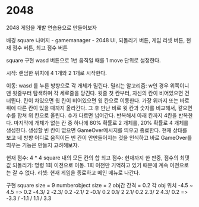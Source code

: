 # 2048
2048 게임을 개발 연습용으로 만들어보자

배경 square
나머지 - gamemanager - 2048 UI, 되돌리기 버튼, 게임 리셋 버튼, 현재 점수 버튼, 최고 점수 버튼

square 구현
wasd 버튼으로 1번 움직일 때를 1 move 단위로 설정한다.

시작: 랜덤한 위치에 4 1개와 2 1개로 시작한다.

이동: wasd 를 누른 방향으로 각 개체가 밀린다.
  밀리는 알고리즘:
    w인 경우 위쪽이니 맨 윗줄부터 탐색하며 각 세로줄을 당긴다.
    윗줄 첫 칸부터, 자신의 칸이 비어있으면 건너뛴다.
    칸이 차있으면 윗 칸이 비어있으면 윗 칸으로 이동한다. 가장 위까지 또는 바로 위에 다른 칸이 있을 때까지 올라간다.
    그 후 만난 바로 윗 칸과 숫자를 비교해서, 같으면 수를 합쳐 위 칸으로 올린다. 수가 다르면 넘어간다.
    반복해서 아래 칸까지 4칸을 반복한다.
    마지막에 개체가 없는 칸 중 하나에 80% 확률로 2 개체를, 20% 확률로 4 개체를 생성한다. 생성할 빈 칸이 없으면 GameOver메시지를 띄우고 종료한다.
      현재 상태를 보고 네 방향 어디로 움직이든 빈 칸이 안만들어지는 것을 인식하고 바로 GameOver를 띄우는 기능은 만들지 고려해보자.
  
  
현재 점수: 4 * 4 square 내의 모든 칸의 합
최고 점수: 현재까지 한 판중, 점수의 최댓값
되돌리기: 명령 1회 이전으로 이동. 1회 이전만 기억하고 있기 때문에 계속 이전으로는 갈 수 없다.
리셋: 현재 게임을 종료하고 메인 메뉴로 나간다.


구현
square size = 9
numberobject size = 2
obj간 간격 = 0.2
각 obj 위치 -4.5 ~ 4.5 => 0.2 -4.3/ 2 -2.3/ 0.2 -2.1/ 2 -0.1/ 0.2 0.1/ 2 2.1/ 0.2 2.3/ 2 4.3/ 0.2
=> -3.3 / -1.1 / 1.1 / 3.3
